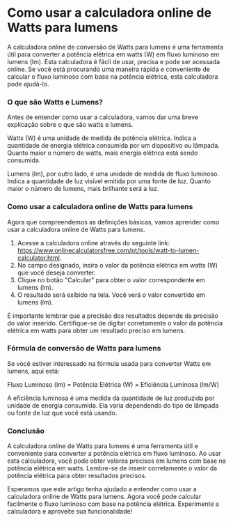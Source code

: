 Como usar a calculadora online de Watts para lumens
===================================================

A calculadora online de conversão de Watts para lumens é uma ferramenta útil para converter a potência elétrica em watts (W) em fluxo luminoso em lumens (lm). Esta calculadora é fácil de usar, precisa e pode ser acessada online. Se você está procurando uma maneira rápida e conveniente de calcular o fluxo luminoso com base na potência elétrica, esta calculadora pode ajudá-lo.

### O que são Watts e Lumens?

Antes de entender como usar a calculadora, vamos dar uma breve explicação sobre o que são watts e lumens.

Watts (W) é uma unidade de medida de potência elétrica. Indica a quantidade de energia elétrica consumida por um dispositivo ou lâmpada. Quanto maior o número de watts, mais energia elétrica está sendo consumida.

Lumens (lm), por outro lado, é uma unidade de medida de fluxo luminoso. Indica a quantidade de luz visível emitida por uma fonte de luz. Quanto maior o número de lumens, mais brilhante será a luz.

### Como usar a calculadora online de Watts para lumens

Agora que compreendemos as definições básicas, vamos aprender como usar a calculadora online de Watts para lumens.

1. Acesse a calculadora online através do seguinte link: <https://www.onlinecalculatorsfree.com/pt/tools/watt-to-lumen-calculator.html>.
2. No campo designado, insira o valor da potência elétrica em watts (W) que você deseja converter.
3. Clique no botão "Calcular" para obter o valor correspondente em lumens (lm).
4. O resultado será exibido na tela. Você verá o valor convertido em lumens (lm).

É importante lembrar que a precisão dos resultados depende da precisão do valor inserido. Certifique-se de digitar corretamente o valor da potência elétrica em watts para obter um resultado preciso em lumens.

### Fórmula de conversão de Watts para lumens

Se você estiver interessado na fórmula usada para converter Watts em lumens, aqui está:

Fluxo Luminoso (lm) = Potência Elétrica (W) × Eficiência Luminosa (lm/W)

A eficiência luminosa é uma medida da quantidade de luz produzida por unidade de energia consumida. Ela varia dependendo do tipo de lâmpada ou fonte de luz que você está usando.

### Conclusão

A calculadora online de Watts para lumens é uma ferramenta útil e conveniente para converter a potência elétrica em fluxo luminoso. Ao usar esta calculadora, você pode obter valores precisos em lumens com base na potência elétrica em watts. Lembre-se de inserir corretamente o valor da potência elétrica para obter resultados precisos.

Esperamos que este artigo tenha ajudado a entender como usar a calculadora online de Watts para lumens. Agora você pode calcular facilmente o fluxo luminoso com base na potência elétrica. Experimente a calculadora e aproveite sua funcionalidade!
